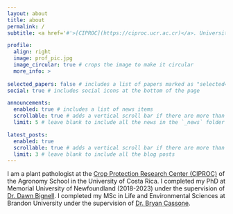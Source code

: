 ```yaml
---
layout: about
title: about
permalink: /
subtitle: <a href='#'>[CIPROC](https://ciproc.ucr.ac.cr)</a>. University of Costa Rica

profile:
  align: right
  image: prof_pic.jpg
  image_circular: true # crops the image to make it circular
  more_info: >
 
selected_papers: false # includes a list of papers marked as "selected={true}"
social: true # includes social icons at the bottom of the page

announcements:
  enabled: true # includes a list of news items
  scrollable: true # adds a vertical scroll bar if there are more than 3 news items
  limit: 5 # leave blank to include all the news in the `_news` folder

latest_posts:
  enabled: true
  scrollable: true # adds a vertical scroll bar if there are more than 3 new posts items
  limit: 3 # leave blank to include all the blog posts
---
```

I am a plant pathologist at the [Crop Protection Research Center (CIPROC)](https://ciproc.ucr.ac.cr) of the Agronomy School in the University of Costa Rica. I completed my PhD at Memorial University of Newfoundland (2018-2023) under the supervision of [Dr. Dawn Bignell](https://www.mun.ca/biology/dbignell/). I completed my MSc in Life and Environmental Sciences at Brandon University under the supervision of [Dr. Bryan Cassone](https://www.brandonu.ca/biology/faculty-staff/cassone/).
